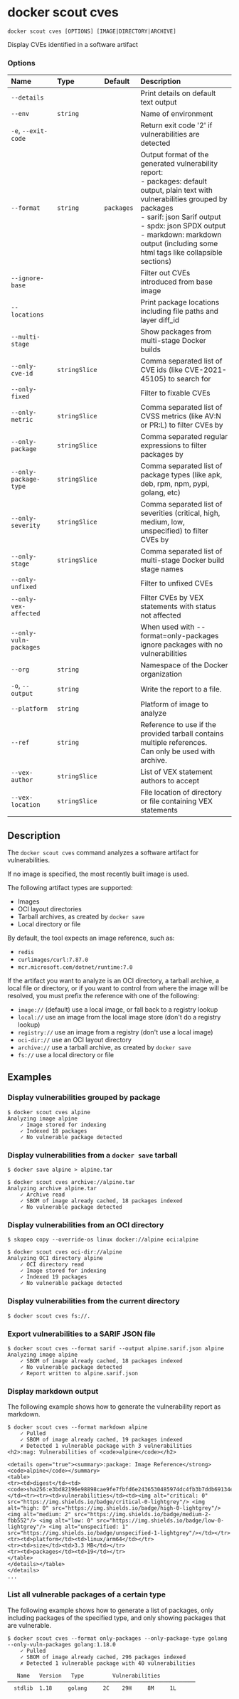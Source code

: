 # docker scout cves

```
docker scout cves [OPTIONS] [IMAGE|DIRECTORY|ARCHIVE]
```

<!---MARKER_GEN_START-->
Display CVEs identified in a software artifact

### Options

| Name                   | Type          | Default    | Description                                                                                                                                                                                                                                                                                |
|:-----------------------|:--------------|:-----------|:-------------------------------------------------------------------------------------------------------------------------------------------------------------------------------------------------------------------------------------------------------------------------------------------|
| `--details`            |               |            | Print details on default text output                                                                                                                                                                                                                                                       |
| `--env`                | `string`      |            | Name of environment                                                                                                                                                                                                                                                                        |
| `-e`, `--exit-code`    |               |            | Return exit code '2' if vulnerabilities are detected                                                                                                                                                                                                                                       |
| `--format`             | `string`      | `packages` | Output format of the generated vulnerability report:<br>- packages: default output, plain text with vulnerabilities grouped by packages<br>- sarif: json Sarif output<br>- spdx: json SPDX output <br>- markdown: markdown output (including some html tags like collapsible sections)<br> |
| `--ignore-base`        |               |            | Filter out CVEs introduced from base image                                                                                                                                                                                                                                                 |
| `--locations`          |               |            | Print package locations including file paths and layer diff_id                                                                                                                                                                                                                             |
| `--multi-stage`        |               |            | Show packages from multi-stage Docker builds                                                                                                                                                                                                                                               |
| `--only-cve-id`        | `stringSlice` |            | Comma separated list of CVE ids (like CVE-2021-45105) to search for                                                                                                                                                                                                                        |
| `--only-fixed`         |               |            | Filter to fixable CVEs                                                                                                                                                                                                                                                                     |
| `--only-metric`        | `stringSlice` |            | Comma separated list of CVSS metrics (like AV:N or PR:L) to filter CVEs by                                                                                                                                                                                                                 |
| `--only-package`       | `stringSlice` |            | Comma separated regular expressions to filter packages by                                                                                                                                                                                                                                  |
| `--only-package-type`  | `stringSlice` |            | Comma separated list of package types (like apk, deb, rpm, npm, pypi, golang, etc)                                                                                                                                                                                                         |
| `--only-severity`      | `stringSlice` |            | Comma separated list of severities (critical, high, medium, low, unspecified) to filter CVEs by                                                                                                                                                                                            |
| `--only-stage`         | `stringSlice` |            | Comma separated list of multi-stage Docker build stage names                                                                                                                                                                                                                               |
| `--only-unfixed`       |               |            | Filter to unfixed CVEs                                                                                                                                                                                                                                                                     |
| `--only-vex-affected`  |               |            | Filter CVEs by VEX statements with status not affected                                                                                                                                                                                                                                     |
| `--only-vuln-packages` |               |            | When used with --format=only-packages ignore packages with no vulnerabilities                                                                                                                                                                                                              |
| `--org`                | `string`      |            | Namespace of the Docker organization                                                                                                                                                                                                                                                       |
| `-o`, `--output`       | `string`      |            | Write the report to a file.                                                                                                                                                                                                                                                                |
| `--platform`           | `string`      |            | Platform of image to analyze                                                                                                                                                                                                                                                               |
| `--ref`                | `string`      |            | Reference to use if the provided tarball contains multiple references.<br>Can only be used with archive.                                                                                                                                                                                   |
| `--vex-author`         | `stringSlice` |            | List of VEX statement authors to accept                                                                                                                                                                                                                                                    |
| `--vex-location`       | `stringSlice` |            | File location of directory or file containing VEX statements                                                                                                                                                                                                                               |


<!---MARKER_GEN_END-->

## Description

The `docker scout cves` command analyzes a software artifact for vulnerabilities.

If no image is specified, the most recently built image is used.

The following artifact types are supported:

- Images
- OCI layout directories
- Tarball archives, as created by `docker save`
- Local directory or file

By default, the tool expects an image reference, such as:

- `redis`
- `curlimages/curl:7.87.0`
- `mcr.microsoft.com/dotnet/runtime:7.0`

If the artifact you want to analyze is an OCI directory, a tarball archive, a local file or directory,
or if you want to control from where the image will be resolved, you must prefix the reference with one of the following:

- `image://` (default) use a local image, or fall back to a registry lookup
- `local://` use an image from the local image store (don't do a registry lookup)
- `registry://` use an image from a registry (don't use a local image)
- `oci-dir://` use an OCI layout directory
- `archive://` use a tarball archive, as created by `docker save`
- `fs://` use a local directory or file

## Examples

### Display vulnerabilities grouped by package

```console
$ docker scout cves alpine
Analyzing image alpine
    ✓ Image stored for indexing
    ✓ Indexed 18 packages
    ✓ No vulnerable package detected
```

### Display vulnerabilities from a `docker save` tarball

```console
$ docker save alpine > alpine.tar

$ docker scout cves archive://alpine.tar
Analyzing archive alpine.tar
    ✓ Archive read
    ✓ SBOM of image already cached, 18 packages indexed
    ✓ No vulnerable package detected
```

### Display vulnerabilities from an OCI directory

```console
$ skopeo copy --override-os linux docker://alpine oci:alpine

$ docker scout cves oci-dir://alpine
Analyzing OCI directory alpine
    ✓ OCI directory read
    ✓ Image stored for indexing
    ✓ Indexed 19 packages
    ✓ No vulnerable package detected
```

### Display vulnerabilities from the current directory

```console
$ docker scout cves fs://.
```

### Export vulnerabilities to a SARIF JSON file

```console
$ docker scout cves --format sarif --output alpine.sarif.json alpine
Analyzing image alpine
    ✓ SBOM of image already cached, 18 packages indexed
    ✓ No vulnerable package detected
    ✓ Report written to alpine.sarif.json
```

### Display markdown output

The following example shows how to generate the vulnerability report as markdown.

```console
$ docker scout cves --format markdown alpine
    ✓ Pulled
    ✓ SBOM of image already cached, 19 packages indexed
    ✗ Detected 1 vulnerable package with 3 vulnerabilities
<h2>:mag: Vulnerabilities of <code>alpine</code></h2>

<details open="true"><summary>:package: Image Reference</strong> <code>alpine</code></summary>
<table>
<tr><td>digest</td><td><code>sha256:e3bd82196e98898cae9fe7fbfd6e2436530485974dc4fb3b7ddb69134eda2407</code></td><tr><tr><td>vulnerabilities</td><td><img alt="critical: 0" src="https://img.shields.io/badge/critical-0-lightgrey"/> <img alt="high: 0" src="https://img.shields.io/badge/high-0-lightgrey"/> <img alt="medium: 2" src="https://img.shields.io/badge/medium-2-fbb552"/> <img alt="low: 0" src="https://img.shields.io/badge/low-0-lightgrey"/> <img alt="unspecified: 1" src="https://img.shields.io/badge/unspecified-1-lightgrey"/></td></tr>
<tr><td>platform</td><td>linux/arm64</td></tr>
<tr><td>size</td><td>3.3 MB</td></tr>
<tr><td>packages</td><td>19</td></tr>
</table>
</details></table>
</details>
...
```

### List all vulnerable packages of a certain type

The following example shows how to generate a list of packages, only including
packages of the specified type, and only showing packages that are vulnerable.

```console
$ docker scout cves --format only-packages --only-package-type golang --only-vuln-packages golang:1.18.0
    ✓ Pulled
    ✓ SBOM of image already cached, 296 packages indexed
    ✗ Detected 1 vulnerable package with 40 vulnerabilities

   Name   Version   Type         Vulnerabilities
───────────────────────────────────────────────────────────
  stdlib  1.18     golang     2C    29H     8M     1L
```
